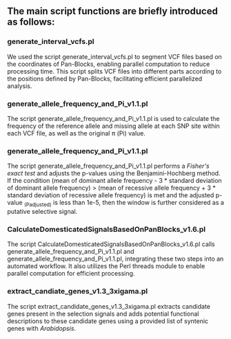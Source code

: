 
## The main script functions are briefly introduced as follows:

### generate_interval_vcfs.pl
We used the script generate_interval_vcfs.pl to segment VCF files based on the coordinates of Pan-Blocks, enabling parallel computation to reduce processing time. This script splits VCF files into different parts according to the positions defined by Pan-Blocks, facilitating efficient parallelized analysis.

### generate_allele_frequency_and_Pi_v1.1.pl
The script generate_allele_frequency_and_Pi_v1.1.pl is used to calculate the frequency of the reference allele and missing allele at each SNP site within each VCF file, as well as the original π (Pi) value.

### generate_allele_frequency_and_Pi_v1.1.pl
The script generate_allele_frequency_and_Pi_v1.1.pl performs a _Fisher's exact test_ and adjusts the p-values using the Benjamini-Hochberg method. If the condition (mean of dominant allele frequency - 3 * standard deviation of dominant allele frequency) > (mean of recessive allele frequency + 3 * standard deviation of recessive allele frequency) is met and the adjusted p-value <sub>(Padjusted)</sub> is less than 1e-5, then the window is further considered as a putative selective signal.

### CalculateDomesticatedSignalsBasedOnPanBlocks_v1.6.pl
The script CalculateDomesticatedSignalsBasedOnPanBlocks_v1.6.pl calls generate_allele_frequency_and_Pi_v1.1.pl and generate_allele_frequency_and_Pi_v1.1.pl, integrating these two steps into an automated workflow. It also utilizes the Perl threads module to enable parallel computation for efficient processing.

### extract_candiate_genes_v1.3_3xigama.pl
The script extract_candidate_genes_v1.3_3xigama.pl extracts candidate genes present in the selection signals and adds potential functional descriptions to these candidate genes using a provided list of syntenic genes with _Arabidopsis_.
